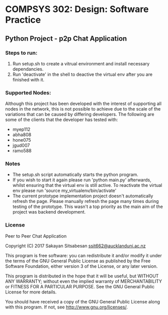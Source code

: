 # COMPSYS 302: Design: Software Practice
## Python Project - p2p Chat Application

### Steps to run:
1. Run setup.sh to create a vitrual environment and install necessary dependancies.
2. Run 'deactivate' in the shell to deactive the virtual env after you are finished with it.

### Supported Nodes:
Although this project has been developed with the interest of supporting all nodes in the network, this is not possible to achieve due to the scale of the variations that can be caused by differing developers. The following are some of the clients that the developer has tested with:

* myep112
* abha808
* hone075
* jgud007
* ramo588

### Notes
* The setup.sh script automatically starts the python program.
* If you wish to start it again please run 'python main.py' afterwards, whilst ensuring that the virtual env is still active. To reactivate the virtual env please run 'source my_virtualenv/bin/activate'
* The current prototype implementation project doesn't automatically refresh the page. Please manually refresh the page many times during testing of the prototype. This wasn't a top priority as the main aim of the project was backend development.

### License

Peer to Peer Chat Application
    
Copyright (C) 2017 Sakayan Sitsabesan <ssit662@aucklanduni.ac.nz>

This program is free software: you can redistribute it and/or modify it under the terms of the GNU General Public License as published by the Free Software Foundation, either version 3 of the License, or any later version.

This program is distributed in the hope that it will be useful, but WITHOUT ANY WARRANTY; without even the implied warranty of MERCHANTABILITY or FITNESS FOR A PARTICULAR PURPOSE.  See the GNU General Public License for more details.

You should have received a copy of the GNU General Public License along with this program.  If not, see <http://www.gnu.org/licenses/>.